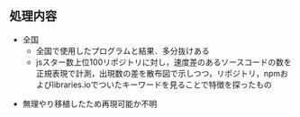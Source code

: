 ## 処理内容
* 全国
  * 全国で使用したプログラムと結果．多分抜けある
  * jsスター数上位100リポジトリに対し，速度差のあるソースコードの数を正規表現で計測，出現数の差を散布図で示しつつ，リポジトリ，npmおよびlibraries.ioでついたキーワードを見ることで特徴を探ったもの

- 無理やり移植したため再現可能か不明
